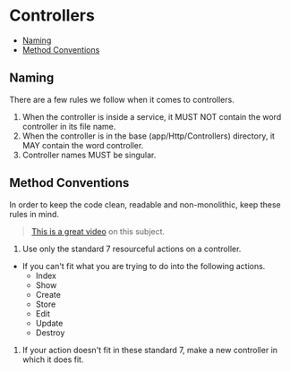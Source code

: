 # Controllers

- [Naming](#naming)
- [Method Conventions](#method-conventions)

<a name="naming"></a>
## Naming
There are a few rules we follow when it comes to controllers.

1. When the controller is inside a service, it MUST NOT contain the word controller in its file name.
1. When the controller is in the base (app/Http/Controllers) directory, it MAY contain the word controller.
1. Controller names MUST be singular.

<a name="method-conventions"></a>
## Method Conventions
In order to keep the code clean, readable and non-monolithic, keep these rules in mind.

> [This is a great video](https://www.youtube.com/watch?v=MF0jFKvS4SI) on this subject.

1. Use only the standard 7 resourceful actions on a controller.
  - If you can't fit what you are trying to do into the following actions.
    - Index
    - Show
    - Create
    - Store
    - Edit
    - Update
    - Destroy
1. If your action doesn't fit in these standard 7, make a new controller in which it does fit.
